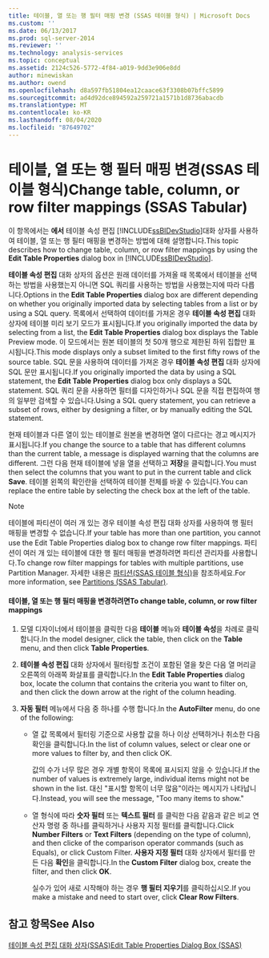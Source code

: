 ```yaml
---
title: 테이블, 열 또는 행 필터 매핑 변경 (SSAS 테이블 형식) | Microsoft Docs
ms.custom: ''
ms.date: 06/13/2017
ms.prod: sql-server-2014
ms.reviewer: ''
ms.technology: analysis-services
ms.topic: conceptual
ms.assetid: 2124c526-5772-4f84-a019-9dd3e906e8dd
author: minewiskan
ms.author: owend
ms.openlocfilehash: d8a597fb51804ea12caace63f3308b07bffc5899
ms.sourcegitcommit: ad4d92dce894592a259721a1571b1d8736abacdb
ms.translationtype: MT
ms.contentlocale: ko-KR
ms.lasthandoff: 08/04/2020
ms.locfileid: "87649702"
---
```

# <a name="change-table-column-or-row-filter-mappings-ssas-tabular"></a><span data-ttu-id="4c29d-102">테이블, 열 또는 행 필터 매핑 변경(SSAS 테이블 형식)</span><span class="sxs-lookup"><span data-stu-id="4c29d-102">Change table, column, or row filter mappings (SSAS Tabular)</span></span>
  <span data-ttu-id="4c29d-103">이 항목에서는 **에서** 테이블 속성 편집 [!INCLUDE[ssBIDevStudio](../../includes/ssbidevstudio-md.md)]대화 상자를 사용하여 테이블, 열 또는 행 필터 매핑을 변경하는 방법에 대해 설명합니다.</span><span class="sxs-lookup"><span data-stu-id="4c29d-103">This topic describes how to change table, column, or row filter mappings by using the **Edit Table Properties** dialog box in [!INCLUDE[ssBIDevStudio](../../includes/ssbidevstudio-md.md)].</span></span>  
  
 <span data-ttu-id="4c29d-104">**테이블 속성 편집** 대화 상자의 옵션은 원래 데이터를 가져올 때 목록에서 테이블을 선택하는 방법을 사용했는지 아니면 SQL 쿼리를 사용하는 방법을 사용했는지에 따라 다릅니다.</span><span class="sxs-lookup"><span data-stu-id="4c29d-104">Options in the **Edit Table Properties** dialog box are different depending on whether you originally imported data by selecting tables from a list or by using a SQL query.</span></span> <span data-ttu-id="4c29d-105">목록에서 선택하여 데이터를 가져온 경우 **테이블 속성 편집** 대화 상자에 테이블 미리 보기 모드가 표시됩니다.</span><span class="sxs-lookup"><span data-stu-id="4c29d-105">If you originally imported the data by selecting from a list, the **Edit Table Properties** dialog box displays the Table Preview mode.</span></span> <span data-ttu-id="4c29d-106">이 모드에서는 원본 테이블의 첫 50개 행으로 제한된 하위 집합만 표시됩니다.</span><span class="sxs-lookup"><span data-stu-id="4c29d-106">This mode displays only a subset limited to the first fifty rows of the source table.</span></span> <span data-ttu-id="4c29d-107">SQL 문을 사용하여 데이터를 가져온 경우 **테이블 속성 편집** 대화 상자에 SQL 문만 표시됩니다.</span><span class="sxs-lookup"><span data-stu-id="4c29d-107">If you originally imported the data by using a SQL statement, the **Edit Table Properties** dialog box only displays a SQL statement.</span></span> <span data-ttu-id="4c29d-108">SQL 쿼리 문을 사용하면 필터를 디자인하거나 SQL 문을 직접 편집하여 행의 일부만 검색할 수 있습니다.</span><span class="sxs-lookup"><span data-stu-id="4c29d-108">Using a SQL query statement, you can retrieve a subset of rows, either by designing a filter, or by manually editing the SQL statement.</span></span>  
  
 <span data-ttu-id="4c29d-109">현재 테이블과 다른 열이 있는 테이블로 원본을 변경하면 열이 다르다는 경고 메시지가 표시됩니다.</span><span class="sxs-lookup"><span data-stu-id="4c29d-109">If you change the source to a table that has different columns than the current table, a message is displayed warning that the columns are different.</span></span> <span data-ttu-id="4c29d-110">그런 다음 현재 테이블에 넣을 열을 선택하고 **저장**을 클릭합니다.</span><span class="sxs-lookup"><span data-stu-id="4c29d-110">You must then select the columns that you want to put in the current table and click **Save**.</span></span> <span data-ttu-id="4c29d-111">테이블 왼쪽의 확인란을 선택하여 테이블 전체를 바꿀 수 있습니다.</span><span class="sxs-lookup"><span data-stu-id="4c29d-111">You can replace the entire table by selecting the check box at the left of the table.</span></span>  
  
> [!NOTE]  
>  <span data-ttu-id="4c29d-112">테이블에 파티션이 여러 개 있는 경우 테이블 속성 편집 대화 상자를 사용하여 행 필터 매핑을 변경할 수 없습니다.</span><span class="sxs-lookup"><span data-stu-id="4c29d-112">If your table has more than one partition, you cannot use the Edit Table Properties dialog box to change row filter mappings.</span></span> <span data-ttu-id="4c29d-113">파티션이 여러 개 있는 테이블에 대한 행 필터 매핑을 변경하려면 파티션 관리자를 사용합니다.</span><span class="sxs-lookup"><span data-stu-id="4c29d-113">To change row filter mappings for tables with multiple partitions, use Partition Manager.</span></span> <span data-ttu-id="4c29d-114">자세한 내용은 [파티션&#40;SSAS 테이블 형식&#41;](partitions-ssas-tabular.md)을 참조하세요.</span><span class="sxs-lookup"><span data-stu-id="4c29d-114">For more information, see [Partitions &#40;SSAS Tabular&#41;](partitions-ssas-tabular.md).</span></span>  
  
#### <a name="to-change-table-column-or-row-filter-mappings"></a><span data-ttu-id="4c29d-115">테이블, 열 또는 행 필터 매핑을 변경하려면</span><span class="sxs-lookup"><span data-stu-id="4c29d-115">To change table, column, or row filter mappings</span></span>  
  
1.  <span data-ttu-id="4c29d-116">모델 디자이너에서 테이블을 클릭한 다음 **테이블** 메뉴와 **테이블 속성**을 차례로 클릭합니다.</span><span class="sxs-lookup"><span data-stu-id="4c29d-116">In the model designer, click the table, then click on the **Table** menu, and then click **Table Properties**.</span></span>  
  
2.  <span data-ttu-id="4c29d-117">**테이블 속성 편집** 대화 상자에서 필터링할 조건이 포함된 열을 찾은 다음 열 머리글 오른쪽의 아래쪽 화살표를 클릭합니다.</span><span class="sxs-lookup"><span data-stu-id="4c29d-117">In the **Edit Table Properties** dialog box, locate the column that contains the criteria you want to filter on, and then click the down arrow at the right of the column heading.</span></span>  
  
3.  <span data-ttu-id="4c29d-118">**자동 필터** 메뉴에서 다음 중 하나를 수행 합니다.</span><span class="sxs-lookup"><span data-stu-id="4c29d-118">In the **AutoFilter** menu, do one of the following:</span></span>  
  
    -   <span data-ttu-id="4c29d-119">열 값 목록에서 필터링 기준으로 사용할 값을 하나 이상 선택하거나 취소한 다음 확인을 클릭합니다.</span><span class="sxs-lookup"><span data-stu-id="4c29d-119">In the list of column values, select or clear one or more values to filter by, and then click OK.</span></span>  
  
         <span data-ttu-id="4c29d-120">값의 수가 너무 많은 경우 개별 항목이 목록에 표시되지 않을 수 있습니다.</span><span class="sxs-lookup"><span data-stu-id="4c29d-120">If the number of values is extremely large, individual items might not be shown in the list.</span></span> <span data-ttu-id="4c29d-121">대신 "표시할 항목이 너무 많음"이라는 메시지가 나타납니다.</span><span class="sxs-lookup"><span data-stu-id="4c29d-121">Instead, you will see the message, "Too many items to show."</span></span>  
  
    -   <span data-ttu-id="4c29d-122">열 형식에 따라 **숫자 필터** 또는 **텍스트 필터** 를 클릭한 다음 같음과 같은 비교 연산자 명령 중 하나를 클릭하거나 사용자 지정 필터를 클릭합니다.</span><span class="sxs-lookup"><span data-stu-id="4c29d-122">Click **Number Filters** or **Text Filters** (depending on the type of column), and then clicke of the comparison operator commands (such as Equals), or click Custom Filter.</span></span> <span data-ttu-id="4c29d-123">**사용자 지정 필터** 대화 상자에서 필터를 만든 다음 **확인**을 클릭합니다.</span><span class="sxs-lookup"><span data-stu-id="4c29d-123">In the **Custom Filter** dialog box, create the filter, and then click **OK**.</span></span>  
  
         <span data-ttu-id="4c29d-124">실수가 있어 새로 시작해야 하는 경우 **행 필터 지우기**를 클릭하십시오.</span><span class="sxs-lookup"><span data-stu-id="4c29d-124">If you make a mistake and need to start over, click **Clear Row Filters**.</span></span>  
  
## <a name="see-also"></a><span data-ttu-id="4c29d-125">참고 항목</span><span class="sxs-lookup"><span data-stu-id="4c29d-125">See Also</span></span>  
 [<span data-ttu-id="4c29d-126">테이블 속성 편집 대화 상자&#40;SSAS&#41;</span><span class="sxs-lookup"><span data-stu-id="4c29d-126">Edit Table Properties Dialog Box &#40;SSAS&#41;</span></span>](../edit-table-properties-dialog-box-ssas.md)  
  
  
